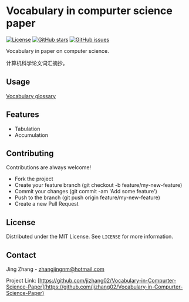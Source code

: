 

# Vocabulary in compurter science paper


[![License](https://img.shields.io/badge/license-MIT-blue.svg)](https://opensource.org/licenses/MIT)
[![GitHub stars](https://img.shields.io/github/stars/jizhang02/Vocabulary-in-Compurter-Science-Paper.svg)](https://github.com/jizhang02/Vocabulary-in-Compurter-Science-Paper/stargazers)
[![GitHub issues](https://img.shields.io/github/issues/jizhang02/Vocabulary-in-Compurter-Science-Paper.svg)](https://github.com/jizhang02/Vocabulary-in-Compurter-Science-Paper/issues)


Vocabulary in paper on computer science.

计算机科学论文词汇摘抄。

## Usage

[Vocabulary glossary](/docs/glossary.md)

## Features
- Tabulation
- Accumulation

## Contributing

Contributions are always welcome!
- Fork the project
- Create your feature branch (git checkout -b feature/my-new-feature)
- Commit your changes (git commit -am 'Add some feature')
- Push to the branch (git push origin feature/my-new-feature)
- Create a new Pull Request

## License

Distributed under the MIT License. See `LICENSE` for more information.

## Contact

Jing Zhang - zhangjingnm@hotmail.com

Project Link: [https://github.com/jizhang02/Vocabulary-in-Compurter-Science-Paper](https://github.com/jizhang02/Vocabulary-in-Compurter-Science-Paper)
